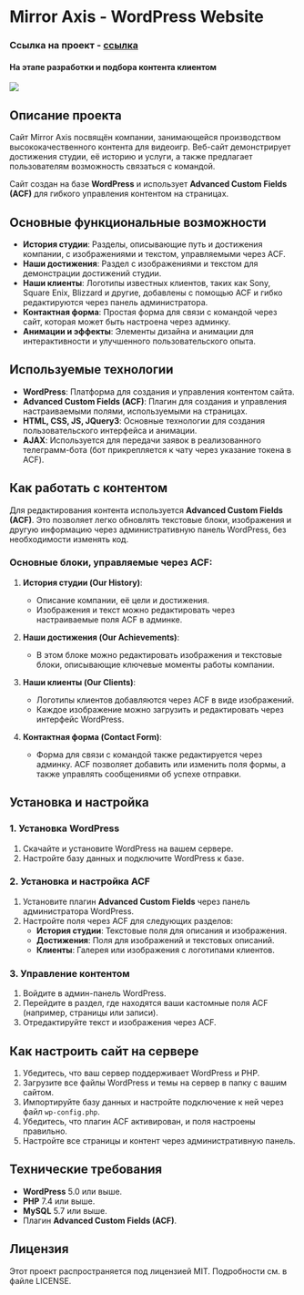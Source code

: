 # Mirror Axis - WordPress Website
### Ссылка на проект - **<a href="http://mirror-axis.intrider-dev.ru" target="_blank">ссылка</a>**
#### На этапе разработки и подбора контента клиентом
<img src="http://mirror-axis.intrider-dev.ru/ma-screen.png">

## Описание проекта

Сайт Mirror Axis посвящён компании, занимающейся производством высококачественного контента для видеоигр. Веб-сайт демонстрирует достижения студии, её историю и услуги, а также предлагает пользователям возможность связаться с командой.

Сайт создан на базе **WordPress** и использует **Advanced Custom Fields (ACF)** для гибкого управления контентом на страницах.

## Основные функциональные возможности

- **История студии**: Разделы, описывающие путь и достижения компании, с изображениями и текстом, управляемыми через ACF.
- **Наши достижения**: Раздел с изображениями и текстом для демонстрации достижений студии.
- **Наши клиенты**: Логотипы известных клиентов, таких как Sony, Square Enix, Blizzard и другие, добавлены с помощью ACF и гибко редактируются через панель администратора.
- **Контактная форма**: Простая форма для связи с командой через сайт, которая может быть настроена через админку.
- **Анимации и эффекты**: Элементы дизайна и анимации для интерактивности и улучшенного пользовательского опыта.

## Используемые технологии

- **WordPress**: Платформа для создания и управления контентом сайта.
- **Advanced Custom Fields (ACF)**: Плагин для создания и управления настраиваемыми полями, используемыми на страницах.
- **HTML, CSS, JS, JQuery3**: Основные технологии для создания пользовательского интерфейса и анимации.
- **AJAX**: Используется для передачи заявок в реализованного телеграмм-бота (бот прикрепляется к чату через указание токена в ACF).

## Как работать с контентом

Для редактирования контента используется **Advanced Custom Fields (ACF)**. Это позволяет легко обновлять текстовые блоки, изображения и другую информацию через административную панель WordPress, без необходимости изменять код.

### Основные блоки, управляемые через ACF:

1. **История студии (Our History)**:
   - Описание компании, её цели и достижения.
   - Изображения и текст можно редактировать через настраиваемые поля ACF в админке.

2. **Наши достижения (Our Achievements)**:
   - В этом блоке можно редактировать изображения и текстовые блоки, описывающие ключевые моменты работы компании.

3. **Наши клиенты (Our Clients)**:
   - Логотипы клиентов добавляются через ACF в виде изображений.
   - Каждое изображение можно загрузить и редактировать через интерфейс WordPress.

4. **Контактная форма (Contact Form)**:
   - Форма для связи с командой также редактируется через админку. ACF позволяет добавить или изменить поля формы, а также управлять сообщениями об успехе отправки.

## Установка и настройка

### 1. Установка WordPress

1. Скачайте и установите WordPress на вашем сервере.
2. Настройте базу данных и подключите WordPress к базе.

### 2. Установка и настройка ACF

1. Установите плагин **Advanced Custom Fields** через панель администратора WordPress.
2. Настройте поля через ACF для следующих разделов:
   - **История студии**: Текстовые поля для описания и изображения.
   - **Достижения**: Поля для изображений и текстовых описаний.
   - **Клиенты**: Галерея или изображения с логотипами клиентов.

### 3. Управление контентом

1. Войдите в админ-панель WordPress.
2. Перейдите в раздел, где находятся ваши кастомные поля ACF (например, страницы или записи).
3. Отредактируйте текст и изображения через ACF.

## Как настроить сайт на сервере

1. Убедитесь, что ваш сервер поддерживает WordPress и PHP.
2. Загрузите все файлы WordPress и темы на сервер в папку с вашим сайтом.
3. Импортируйте базу данных и настройте подключение к ней через файл `wp-config.php`.
4. Убедитесь, что плагин ACF активирован, и поля настроены правильно.
5. Настройте все страницы и контент через административную панель.

## Технические требования

- **WordPress** 5.0 или выше.
- **PHP** 7.4 или выше.
- **MySQL** 5.7 или выше.
- Плагин **Advanced Custom Fields (ACF)**.

## Лицензия

Этот проект распространяется под лицензией MIT. Подробности см. в файле LICENSE.

